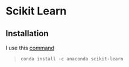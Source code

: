 # Scikit Learn

## Installation

I use this [command](https://anaconda.org/anaconda/scikit-learn)
> `conda install -c anaconda scikit-learn`